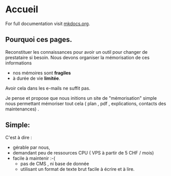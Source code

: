 # Accueil

For full documentation visit [mkdocs.org](https://www.mkdocs.org).

## Pourquoi ces pages.

Reconstituer les connaissances pour avoir un outil pour changer de prestataire si besoin.
Nous devons organiser la mémorisation de ces informations

   + nos mémoires sont **fragiles**
   + à durée de vie **limitée**.

Avoir cela dans les e-mails ne suffit pas.

Je pense et propose que nous initions un site de "mémorisation" simple nous permettant mémoriser tout cela ( plan , pdf , explications, contacts des maintenances) .

## Simple:
C'est à dire :
+ gérable par nous,
+ demandant peu de ressources CPU ( VPS à partir de 5 CHF / mois)
+ facile à maintenir :-(
  + pas de CMS , ni base de donnée
  + utilisant un format de texte brut facile à écrire et à lire.
